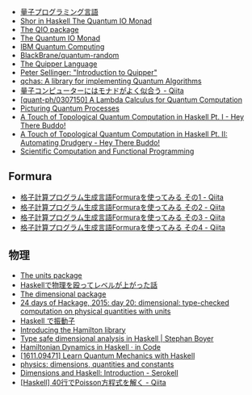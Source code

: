 * [量子プログラミング言語](http://www-mmm.is.s.u-tokyo.ac.jp/~ichiro/papers/quantProgLangJapaneseMar2014.pdf)
* [Shor in Haskell The Quantum IO Monad](http://www.cs.nott.ac.uk/~psztxa/publ/qio.pdf)
* [The QIO package](https://hackage.haskell.org/package/QIO)
* [The Quantum IO Monad](http://www.cs.nott.ac.uk/~psztxa/g5xnsc/chapter.pdf)
* [IBM Quantum Computing](http://www.research.ibm.com/quantum/index.html)
* [BlackBrane/quantum-random](https://github.com/BlackBrane/quantum-random/)
* [The Quipper Language](http://www.mathstat.dal.ca/~selinger/quipper/)
* [Peter Sellinger: "Introduction to Quipper"](https://www.youtube.com/watch?v=59frzb__Eqo)
* [qchas: A library for implementing Quantum Algorithms](https://hackage.haskell.org/package/qchas)
* [量子コンピューターにはモナドがよく似合う - Qiita](https://qiita.com/kyamaz/items/67ec5c7d39e62c1de91d)
* [[quant-ph/0307150] A Lambda Calculus for Quantum Computation](https://arxiv.org/abs/quant-ph/0307150)
* [Picturing Quantum Processes](https://www.cs.ox.ac.uk/ss2014/programme/Bob.pdf)
* [A Touch of Topological Quantum Computation in Haskell Pt. I - Hey There Buddo!](http://www.philipzucker.com/a-touch-of-topological-quantum-computation-in-haskell-pt-i/)
* [A Touch of Topological Quantum Computation in Haskell Pt. II: Automating Drudgery - Hey There Buddo!](http://www.philipzucker.com/a-touch-of-topological-quantum-computation-in-haskell-pt-ii-automating-drudgery/)
* [Scientific Computation and Functional Programming](https://karczmarczuk.users.greyc.fr/arpap/quantfun.pdf)

## Formura
* [格子計算プログラム生成言語Formuraを使ってみる その1 - Qiita](https://qiita.com/kaityo256/items/8b6c9ca1abeeef64f414)
* [格子計算プログラム生成言語Formuraを使ってみる その2 - Qiita](https://qiita.com/kaityo256/items/7ff1fb39986414654824)
* [格子計算プログラム生成言語Formuraを使ってみる その3 - Qiita](https://qiita.com/kaityo256/items/bfd327ecf4e79b8ab83d)
* [格子計算プログラム生成言語Formuraを使ってみる その4 - Qiita](https://qiita.com/kaityo256/items/2dd11363769cb5f29bc2)

## 物理
* [The units package](https://hackage.haskell.org/package/units)
* [Haskellで物理を殴ってレベルが上がった話](http://qiita.com/nushio/items/7d534a08e5c30bae32d0)
* [The dimensional package](http://hackage.haskell.org/package/dimensional)
* [24 days of Hackage, 2015: day 20: dimensional: type-checked computation on physical quantities with units](http://conscientiousprogrammer.com/blog/2015/12/20/24-days-of-hackage-2015-day-20-dimensional-type-checked-computation-on-physical-quantities-with-units/)
* [Haskell で振動子](http://d.hatena.ne.jp/webapp/20110508)
* [Introducing the Hamilton library](https://blog.jle.im/entry/introducing-the-hamilton-library.html)
* [Type safe dimensional analysis in Haskell \| Stephan Boyer](https://www.stephanboyer.com/post/131/type-safe-dimensional-analysis-in-haskell)
* [Hamiltonian Dynamics in Haskell · in Code](https://blog.jle.im/entry/hamiltonian-dynamics-in-haskell.html)
* [[1611.09471] Learn Quantum Mechanics with Haskell](https://arxiv.org/abs/1611.09471)
* [physics: dimensions, quantities and constants](https://hackage.haskell.org/package/physics)
* [Dimensions and Haskell: Introduction - Serokell](https://serokell.io/blog/dimensions-and-haskell-introduction)
* [[Haskell] 40行でPoisson方程式を解く - Qiita](https://qiita.com/yakituka/items/abffec143cf1c02ac36a)
